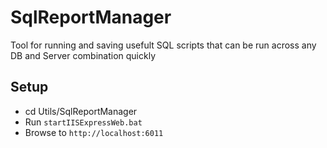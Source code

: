SqlReportManager
================

Tool for running and saving usefult SQL scripts that can be run across any DB and Server combination quickly

Setup 
-----
* cd Utils/SqlReportManager
* Run `startIISExpressWeb.bat`
* Browse to `http://localhost:6011`


